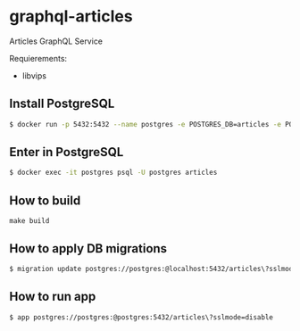 # graphql-articles

Articles GraphQL Service

Requierements:

- libvips

## Install PostgreSQL

```bash
$ docker run -p 5432:5432 --name postgres -e POSTGRES_DB=articles -e POSTGRES_HOST_AUTH_METHOD=trust -d postgres:latest
```

## Enter in PostgreSQL

```bash
$ docker exec -it postgres psql -U postgres articles
```

## How to build

```shell
make build
```

## How to apply DB migrations

```bash
$ migration update postgres://postgres:@localhost:5432/articles\?sslmode=disable
```

## How to run app

```bash
$ app postgres://postgres:@postgres:5432/articles\?sslmode=disable
```
